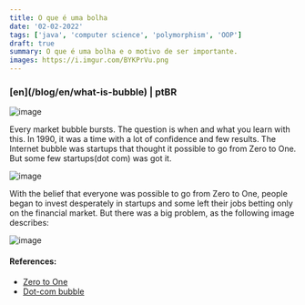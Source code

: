```yaml
---
title: O que é uma bolha
date: '02-02-2022'
tags: ['java', 'computer science', 'polymorphism', 'OOP']
draft: true
summary: O que é uma bolha e o motivo de ser importante.
images: https://i.imgur.com/BYKPrVu.png
---
```


<h3>[en](/blog/en/what-is-bubble) | ptBR</h3>

![image](https://i.imgur.com/BYKPrVu.png)

Every market bubble bursts. The question is when and what you learn with this. In 1990, it was a time with a lot of confidence and few results. The Internet bubble was startups that thought it possible to go from Zero to One. But some few startups(dot com) was got it.

![image](https://i.imgur.com/hu2JZef.png)

With the belief that everyone was possible to go from Zero to One, people began to invest desperately in startups and some left their jobs betting only on the financial market. But there was a big problem, as the following image describes:

![image](https://i.imgur.com/SdFPAfn.png)

#### References:

- [Zero to One](https://www.amazon.com/Zero-One-Notes-Startups-Future/dp/0804139296)
- [Dot-com bubble](https://en.wikipedia.org/wiki/Dot-com_bubble)
